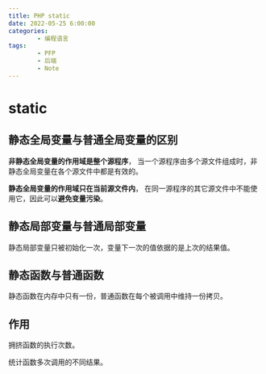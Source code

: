 ```yaml
---
title: PHP static
date: 2022-05-25 6:00:00
categories:
        - 编程语言
tags:
        - PFP
        - 后端
        - Note
---
```


# static

## 静态全局变量与普通全局变量的区别

**非静态全局变量的作用域是整个源程序**， 当一个源程序由多个源文件组成时，非静态全局变量在各个源文件中都是有效的。

**静态全局变量的作用域只在当前源文件内**， 在同一源程序的其它源文件中不能使用它，因此可以**避免变量污染**。

## 静态局部变量与普通局部变量

静态局部变量只被初始化一次，变量下一次的值依据的是上次的结果值。

## 静态函数与普通函数

静态函数在内存中只有一份，普通函数在每个被调用中维持一份拷贝。

## 作用

拥挤函数的执行次数。

统计函数多次调用的不同结果。
